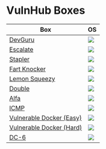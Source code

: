 # VulnHub Boxes

Box                                                                                                              | OS
---                                                                                                              | ---       
[DevGuru](https://github.com/AbdullahRizwan101/CTF-Writeups/blob/master/VulnHub/DevGuru.md)                      | <img src= "https://i.imgur.com/hZoovNY.png" />
[Escalate](https://github.com/AbdullahRizwan101/CTF-Writeups/blob/master/VulnHub/Escalate.md)                    | <img src= "https://i.imgur.com/hZoovNY.png" />                                                                           
[Stapler](https://github.com/AbdullahRizwan101/CTF-Writeups/blob/master/VulnHub/Stapler.md)                      | <img src= "https://i.imgur.com/hZoovNY.png" />    
[Fart Knocker](https://github.com/AbdullahRizwan101/CTF-Writeups/blob/master/VulnHub/Fart_Knocker.md)            | <img src= "https://i.imgur.com/hZoovNY.png" />
[Lemon Squeezy](https://github.com/AbdullahRizwan101/CTF-Writeups/blob/master/VulnHub/LemonSqueezy.md)           | <img src= "https://i.imgur.com/hZoovNY.png" />
[Double](https://github.com/AbdullahRizwan101/CTF-Writeups/blob/master/VulnHub/Double.md)                        | <img src= "https://i.imgur.com/hZoovNY.png" />
[Alfa](https://github.com/AbdullahRizwan101/CTF-Writeups/blob/master/VulnHub/Alfa.md)                            | <img src= "https://i.imgur.com/hZoovNY.png" />
[ICMP](https://github.com/AbdullahRizwan101/CTF-Writeups/blob/master/VulnHub/ICMP.md)                            | <img src= "https://i.imgur.com/hZoovNY.png" />
[Vulnerable Docker (Easy)](https://github.com/AbdullahRizwan101/CTF-Writeups/blob/master/VulnHub/Vulnerable_docker.md) | <img src= "https://i.imgur.com/hZoovNY.png" />
[Vulnerable Docker (Hard)](https://github.com/AbdullahRizwan101/CTF-Writeups/blob/master/VulnHub/Vulnerable_docker_Hard.md) | <img src= "https://i.imgur.com/hZoovNY.png" />
[DC-6](https://github.com/AbdullahRizwan101/CTF-Writeups/blob/master/VulnHub/DC-6.md)                             | <img src= "https://i.imgur.com/hZoovNY.png"/>
